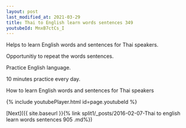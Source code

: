 ```yaml
---
layout: post
last_modified_at: 2021-03-29
title: Thai to English learn words sentences 349 
youtubeId: MnxB7ctCs_I
---
```

 
 
Helps to learn English words and sentences for Thai speakers.

Opportunitiy to repeat the words sentences. 

Practice English language. 
 
10 minutes practice every day. 
 
How to learn English words and sentences for Thai speakers 
 
{% include youtubePlayer.html id=page.youtubeId %}
 
 
[Next]({{ site.baseurl }}{% link  split1/_posts/2016-02-07-Thai to english learn words sentences 905 .md%})
 
